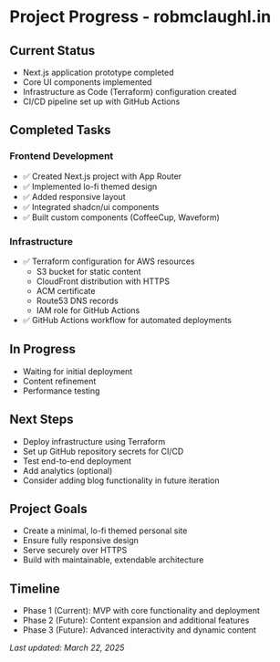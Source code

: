 # Project Progress - robmclaughl.in

## Current Status
- Next.js application prototype completed
- Core UI components implemented
- Infrastructure as Code (Terraform) configuration created
- CI/CD pipeline set up with GitHub Actions

## Completed Tasks

### Frontend Development
- ✅ Created Next.js project with App Router
- ✅ Implemented lo-fi themed design
- ✅ Added responsive layout
- ✅ Integrated shadcn/ui components
- ✅ Built custom components (CoffeeCup, Waveform)

### Infrastructure
- ✅ Terraform configuration for AWS resources
  - S3 bucket for static content
  - CloudFront distribution with HTTPS
  - ACM certificate
  - Route53 DNS records
  - IAM role for GitHub Actions
- ✅ GitHub Actions workflow for automated deployments

## In Progress
- Waiting for initial deployment
- Content refinement
- Performance testing

## Next Steps
- Deploy infrastructure using Terraform
- Set up GitHub repository secrets for CI/CD
- Test end-to-end deployment
- Add analytics (optional)
- Consider adding blog functionality in future iteration

## Project Goals
- Create a minimal, lo-fi themed personal site
- Ensure fully responsive design
- Serve securely over HTTPS
- Build with maintainable, extendable architecture

## Timeline
- Phase 1 (Current): MVP with core functionality and deployment
- Phase 2 (Future): Content expansion and additional features
- Phase 3 (Future): Advanced interactivity and dynamic content

*Last updated: March 22, 2025*